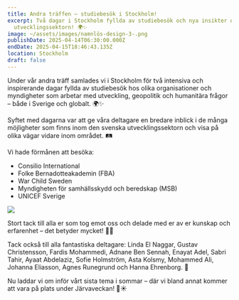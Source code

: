 ```yaml
---
title: Andra träffen – studiebesök i Stockholm!
excerpt: Två dagar i Stockholm fyllda av studiebesök och nya insikter om
  utvecklingssektorn! 🌍✨
image: ~/assets/images/namnlös-design-3-.png
publishDate: 2025-04-14T06:30:00.000Z
endDate: 2025-04-15T18:46:43.135Z
location: Stockholm
draft: false
---
```

<!--StartFragment-->

Under vår andra träff samlades vi i Stockholm för två intensiva och inspirerande dagar fyllda av studiebesök hos olika organisationer och myndigheter som arbetar med utveckling, geopolitik och humanitära frågor – både i Sverige och globalt. 🌍✨

Syftet med dagarna var att ge våra deltagare en bredare inblick i de många möjligheter som finns inom den svenska utvecklingssektorn och visa på olika vägar vidare inom området. 🛤️

Vi hade förmånen att besöka:

* Consilio International
* Folke Bernadotteakademin (FBA)
* War Child Sweden
* Myndigheten för samhällsskydd och beredskap (MSB)
* UNICEF Sverige

![](~/assets/images/3-2-.png)

Stort tack till alla er som tog emot oss och delade med er av er kunskap och erfarenhet – det betyder mycket! 🙏💬

Tack också till alla fantastiska deltagare: Linda El Naggar, Gustav Christensson, Fardis Mohammedi, Adnane Ben Sennah, Enayat Adel, Sabri Tahir, Ayaat Abdelaziz, Sofie Holmström, Asta Kolsmy, Mohammed Ali, Johanna Eliasson, Agnes Runegrund och Hanna Ehrenborg. 🌟

Nu laddar vi om inför vårt sista tema i sommar – där vi bland annat kommer att vara på plats under Järvaveckan! 🚀☀️

<!--EndFragment-->